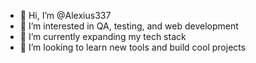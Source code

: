 - 👋 Hi, I’m @Alexius337
- 👀 I’m interested in QA, testing, and web development
- 🌱 I’m currently expanding my tech stack
- 💞️ I’m looking to learn new tools and build cool projects


<!---
Alexius337/Alexius337 is a ✨ special ✨ repository because its `README.md` (this file) appears on your GitHub profile.
You can click the Preview link to take a look at your changes.
--->
